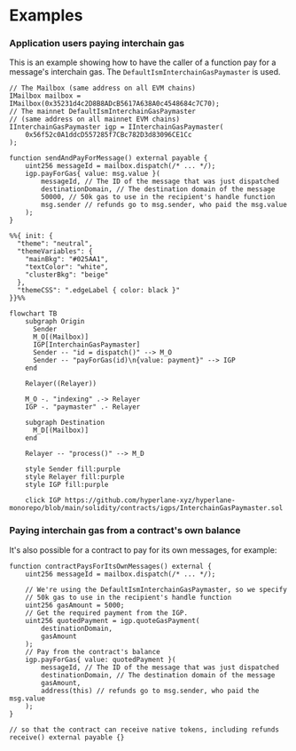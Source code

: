 # Examples

### Application users paying interchain gas

This is an example showing how to have the caller of a function pay for a message's interchain gas. The `DefaultIsmInterchainGasPaymaster` is used.

```solidity
// The Mailbox (same address on all EVM chains)
IMailbox mailbox = IMailbox(0x35231d4c2D8B8ADcB5617A638A0c4548684c7C70);
// The mainnet DefaultIsmInterchainGasPaymaster
// (same address on all mainnet EVM chains)
IInterchainGasPaymaster igp = IInterchainGasPaymaster(
    0x56f52c0A1ddcD557285f7CBc782D3d83096CE1Cc
);

function sendAndPayForMessage() external payable {
    uint256 messageId = mailbox.dispatch(/* ... */);
    igp.payForGas{ value: msg.value }(
        messageId, // The ID of the message that was just dispatched
        destinationDomain, // The destination domain of the message
        50000, // 50k gas to use in the recipient's handle function
        msg.sender // refunds go to msg.sender, who paid the msg.value
    );
}
```

<!-- INCLUDE diagrams/interchain-gas.md -->
<!-- WARNING: copied from the included file path. Do not edit directly. -->
```mermaid
%%{ init: {
  "theme": "neutral",
  "themeVariables": {
    "mainBkg": "#025AA1",
    "textColor": "white",
    "clusterBkg": "beige"
  },
  "themeCSS": ".edgeLabel { color: black }"
}}%%

flowchart TB
    subgraph Origin
      Sender
      M_O[(Mailbox)]
      IGP[InterchainGasPaymaster]
      Sender -- "id = dispatch()" --> M_O
      Sender -- "payForGas(id)\n{value: payment}" --> IGP
    end

    Relayer((Relayer))

    M_O -. "indexing" .-> Relayer
    IGP -. "paymaster" .- Relayer

    subgraph Destination
      M_D[(Mailbox)]
    end

    Relayer -- "process()" --> M_D

    style Sender fill:purple
    style Relayer fill:purple
    style IGP fill:purple

    click IGP https://github.com/hyperlane-xyz/hyperlane-monorepo/blob/main/solidity/contracts/igps/InterchainGasPaymaster.sol
```

<!-- WARNING: copied from the included file path. Do not edit directly. -->
<!-- END -->

### Paying interchain gas from a contract's own balance

It's also possible for a contract to pay for its own messages, for example:

```solidity
function contractPaysForItsOwnMessages() external {
    uint256 messageId = mailbox.dispatch(/* ... */);

    // We're using the DefaultIsmInterchainGasPaymaster, so we specify
    // 50k gas to use in the recipient's handle function
    uint256 gasAmount = 5000; 
    // Get the required payment from the IGP.
    uint256 quotedPayment = igp.quoteGasPayment(
        destinationDomain,
        gasAmount
    );
    // Pay from the contract's balance
    igp.payForGas{ value: quotedPayment }(
        messageId, // The ID of the message that was just dispatched
        destinationDomain, // The destination domain of the message
        gasAmount,
        address(this) // refunds go to msg.sender, who paid the msg.value
    );
}

// so that the contract can receive native tokens, including refunds
receive() external payable {}
```
